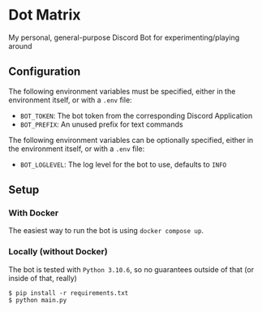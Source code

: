 # Dot Matrix

My personal, general-purpose Discord Bot for experimenting/playing around

## Configuration

The following environment variables must be specified, either in the environment itself, or with a `.env` file:

  - `BOT_TOKEN`: The bot token from the corresponding Discord Application
  - `BOT_PREFIX`: An unused prefix for text commands

The following environment variables can be optionally specified, either in the environment itself, or with a `.env` file:

  - `BOT_LOGLEVEL`: The log level for the bot to use, defaults to `INFO`

## Setup

### With Docker

The easiest way to run the bot is using `docker compose up`.

### Locally (without Docker)

The bot is tested with `Python 3.10.6`, so no guarantees outside of that (or inside of that, really)

```console
$ pip install -r requirements.txt
$ python main.py
```
